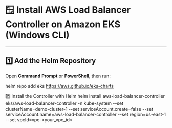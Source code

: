 # 🪟 Install AWS Load Balancer Controller on Amazon EKS (Windows CLI)
---

## 1️⃣ Add the Helm Repository

Open **Command Prompt** or **PowerShell**, then run:

helm repo add eks https://aws.github.io/eks-charts

2️⃣ Install the Controller with Helm
helm install aws-load-balancer-controller eks/aws-load-balancer-controller -n kube-system --set clusterName=demo-cluster-1 --set serviceAccount.create=false --set serviceAccount.name=aws-load-balancer-controller --set region=us-east-1 --set vpcId=vpc-<your_vpc_id>
